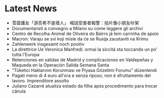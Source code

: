 # Latest News
-  雪碧護友「游否希不是壞人」 喊話受害者報警：拍片像小朋友吵架
-  Documentaristi a convegno a Milano su come leggere gli archivi
-  Centro de Recolha Animal de Oliveira do Bairro já tem carrinha de apoio
-  Macron: Varaju se svi koji misle da će se Rusija zaustaviti na Krimu
-  Zahlenwerk insgesamt noch positiv
-  La direttrice Ue Veronica Manfredi: ormai la siccità sta toccando un po' tutta l'Europa
-  Retenciones en salidas de Madrid y complicaciones en Valdepeñas y Maqueda en la Operación Salida Semana Santa
-  “Tüketici Haklarının Korunması ve Piyasa Gözetimi Forumu” düzenlendi
-  Pagati meno di 4 euro all'ora e senza riposo, non è sfruttamento del lavoro. Imprenditore assolto
-  Juliano Cazarré atualiza estado da filha após procedimento para trocar cânula
